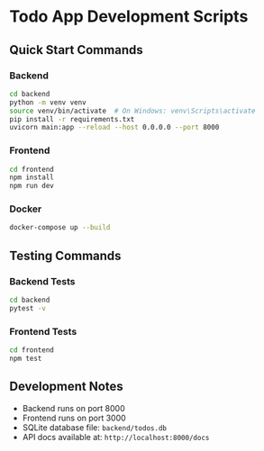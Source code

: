 # Todo App Development Scripts

## Quick Start Commands

### Backend
```bash
cd backend
python -m venv venv
source venv/bin/activate  # On Windows: venv\Scripts\activate
pip install -r requirements.txt
uvicorn main:app --reload --host 0.0.0.0 --port 8000
```

### Frontend
```bash
cd frontend
npm install
npm run dev
```

### Docker
```bash
docker-compose up --build
```

## Testing Commands

### Backend Tests
```bash
cd backend
pytest -v
```

### Frontend Tests
```bash
cd frontend
npm test
```

## Development Notes

- Backend runs on port 8000
- Frontend runs on port 3000
- SQLite database file: `backend/todos.db`
- API docs available at: `http://localhost:8000/docs`
